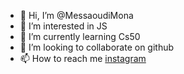 - 👋 Hi, I’m @MessaoudiMona
- 👀 I’m interested in JS
- 🌱 I’m currently learning Cs50
- 💞️ I’m looking to collaborate on github
- 📫 How to reach me <a href="nane">instagram</a>

<!---
MessaoudiMona/MessaoudiMona is a ✨ special ✨ repository because its `README.md` (this file) appears on your GitHub profile.
You can click the Preview link to take a look at your changes.
--->
